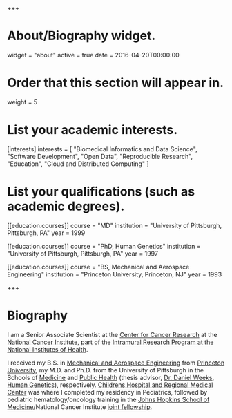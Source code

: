 +++
# About/Biography widget.
widget = "about"
active = true
date = 2016-04-20T00:00:00

# Order that this section will appear in.
weight = 5

# List your academic interests.
[interests]
  interests = [
	"Biomedical Informatics and Data Science",
	"Software Development",
    "Open Data",
    "Reproducible Research",
    "Education",
	"Cloud and Distributed Computing"
  ]

# List your qualifications (such as academic degrees).
[[education.courses]]
  course = "MD"
  institution = "University of Pittsburgh, Pittsburgh, PA"
  year = 1999

[[education.courses]]
  course = "PhD, Human Genetics"
  institution = "University of Pittsburgh, Pittsburgh, PA"
  year = 1997

[[education.courses]]
  course = "BS, Mechanical and Aerospace Engineering"
  institution = "Princeton University, Princeton, NJ"
  year = 1993

+++

# Biography

I am a Senior Associate Scientist at the [Center for Cancer
Research](https://ccr.cancer.gov/) at the [National Cancer
Institute](https://www.cancer.gov/), part of the [Intramural Research
Program at the National Institutes of Health](https://irp.nih.gov/).

I received my B.S. in [Mechanical and Aerospace
Engineering](https://mae.princeton.edu/) from [Princeton
University](https://www.princeton.edu/), my M.D. and Ph.D. from the
University of Pittsburgh in the Schools of
[Medicine](https://www.medschool.pitt.edu/) and [Public
Health](https://www.publichealth.pitt.edu/) (thesis advisor,
[Dr. Daniel
Weeks](https://www.publichealth.pitt.edu/home/directory/daniel-e-weeks),
[Human Genetics](https://www.publichealth.pitt.edu/hugen)),
respectively. [Childrens Hospital and Regional Medical
Center](https://www.seattlechildrens.org/) was where I completed my
residency in Pediatrics, followed by pediatric hematology/oncology
training in the [Johns Hopkins School of
Medicine](https://www.hopkinsmedicine.org/)/National Cancer Institute
[joint
fellowship](https://www.hopkinsmedicine.org/kimmel_cancer_center/education_training/fellowships/pediatric_hematology_oncology/index.html).


